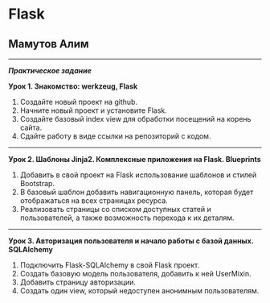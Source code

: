 # Flask
## Мамутов Алим 
***
***Практическое задание***

**Урок 1. Знакомство: werkzeug, Flask**
1. Создайте новый проект на github.
2. Начните новый проект и установите Flask.
3. Cоздайте базовый index view для обработки посещений на корень сайта.
4. Cдайте работу в виде ссылки на репозиторий с кодом.
***

**Урок 2. Шаблоны Jinja2. Комплексные приложения на Flask. Blueprints** 
1. Добавить в свой проект на Flask использование шаблонов и стилей Bootstrap.
2. В базовый шаблон добавить навигационную панель, которая будет отображаться на всех страницах ресурса.
3. Реализовать страницы со списком доступных статей и пользователей, а также возможность перехода к их деталям.
***

**Урок 3. Авторизация пользователя и начало работы с базой данных. SQLAlchemy**
1. Подключить Flask-SQLAlchemy в свой Flask проект.
2. Создать базовую модель пользователя, добавить к ней UserMixin.
3. Добавить страницу авторизации.
4. Создать один view, который недоступен анонимным пользователям.